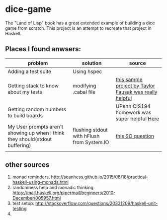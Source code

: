 # dice-game

The "Land of Lisp" book has a great extended example of building a dice game from scratch.  This project is an attempt to recreate that project in Haskell.

## Places I found anwsers:
| problem | solution | source |
| ------- | -------- | ------- |
| Adding a test suite | Using hspec |    |
| Getting stack to know about my tests | modifying .cabal file | [this sample project by Taylor Fausak was really helpful](http://taylor.fausak.me/2014/03/04/haskeleton-a-haskell-project-skeleton/) |
| Getting random numbers to build boards|  | UPenn CIS194 homework was super helpful [Here](http://www.seas.upenn.edu/~cis194/hw/07-monads.pdf) |
| My User prompts aren't showing up when I think they should(stdout buffering)| flushing stdout with hFlush from System.IO| [this SO question](http://stackoverflow.com/questions/13190314/haskell-do-monad-io-happens-out-of-order) |
|  |  |  |

## other sources
 1. monad reminders, http://seanhess.github.io/2015/08/18/practical-haskell-using-monads.html
 2. randomness help and monadic thinking: https://mail.haskell.org/pipermail/beginners/2010-December/005957.html
 3. test setup: http://stackoverflow.com/questions/20331209/haskell-unit-testing
 4. 
